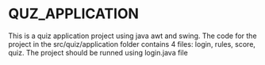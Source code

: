 # QUZ_APPLICATION
This is a quiz application project using java awt and swing.
The code for the project in the src/quiz/application folder contains 4 files: login, rules, score, quiz.
The project should be runned using login.java file
